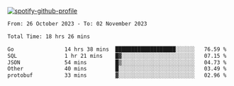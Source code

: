 [![spotify-github-profile](https://spotify-github-profile.vercel.app/api/view?uid=313pysyt3uxkjdidtiuvzf7nrnnu&cover_image=true&theme=natemoo-re&show_offline=false&background_color=121212&interchange=false&bar_color=53b14f&bar_color_cover=false)](https://spotify-github-profile.vercel.app/api/view?uid=313pysyt3uxkjdidtiuvzf7nrnnu&redirect=true)

<!--START_SECTION:waka-->

```txt
From: 26 October 2023 - To: 02 November 2023

Total Time: 18 hrs 26 mins

Go                14 hrs 38 mins  ███████████████████░░░░░░   76.59 %
SQL               1 hr 21 mins    █▓░░░░░░░░░░░░░░░░░░░░░░░   07.15 %
JSON              54 mins         █▒░░░░░░░░░░░░░░░░░░░░░░░   04.73 %
Other             40 mins         █░░░░░░░░░░░░░░░░░░░░░░░░   03.49 %
protobuf          33 mins         ▓░░░░░░░░░░░░░░░░░░░░░░░░   02.96 %
```

<!--END_SECTION:waka-->